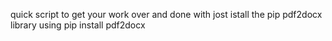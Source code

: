 quick script to get your work over and done with 
jost istall the pip pdf2docx library using pip install pdf2docx
